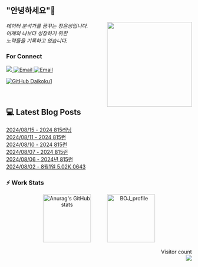 
<h2> "안녕하세요"👋 </h2>
<img align='right' src="https://user-images.githubusercontent.com/50973778/144942576-b2f10b31-e628-43e4-b7da-3cc2144a5b73.gif" width="230">
<p><em> 데이터 분석가를 꿈꾸는 정윤성입니다.</br> 어제의 나보다 성장하기 위한 </br> 노력들을 기록하고 있습니다.</em></p>

### For Connect
<a href="https://blog.naver.com/jjys9047" target="_blank"><img src="https://img.shields.io/badge/-BLOG-brightgreen?style=flat-square&logo=Bloglovin&logoColor=white">
<a href="https://mail.google.com/mail/?view=cm&amp;fs=1&amp;to=jys9047@gmail.com" target="_blank"><img src="https://img.shields.io/badge/-Gmail-c14438?style=flat-square&logo=Gmail&logoColor=white" alt="Email">
<a href="mailto:jjys9047@naver.com" target="_blank"><img src="https://img.shields.io/badge/-Naver-brightgreen?style=flat-square&logo=Naver&logoColor=white" alt="Email">

[![GitHub Daikoku1](https://img.shields.io/github/followers/Daikoku1?label=follow&style=social)](https://github.com/Daikoku1)

</br>

## 💻 Latest Blog Posts
[2024/08/15 - 2024 815러닝](https://blog.naver.com/jjys9047/223548910250?fromRss=true&trackingCode=rss) <br>
[2024/08/11 - 2024 815런](https://blog.naver.com/jjys9047/223544251178?fromRss=true&trackingCode=rss) <br>
[2024/08/10 - 2024 815런](https://blog.naver.com/jjys9047/223543297909?fromRss=true&trackingCode=rss) <br>
[2024/08/07 - 2024 815런](https://blog.naver.com/jjys9047/223540276994?fromRss=true&trackingCode=rss) <br>
[2024/08/06 - 2024년 815런](https://blog.naver.com/jjys9047/223538927612?fromRss=true&trackingCode=rss) <br>
[2024/08/02 - 8월1일 5.02K 0643](https://blog.naver.com/jjys9047/223534171328?fromRss=true&trackingCode=rss) <br>


### ⚡ Work Stats
<p align = 'center'>
  <img src="https://github-readme-stats.vercel.app/api?username=Daikoku1&show_icons=true&theme=midnight-purple" alt="Anurag's GitHub stats" height="130" hspace="20"/>
  <img src="http://mazassumnida.wtf/api/v2/generate_badge?boj=jys9047" alt="BOJ_profile" height="130" hspace="20"/>
</p>

<p align="right"> 
  Visitor count<br>
  <img src="https://profile-counter.glitch.me/Daikoku1/count.svg" />
</p>
